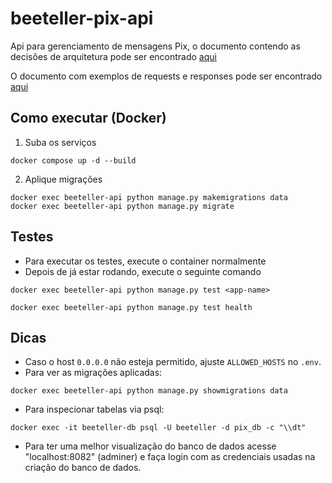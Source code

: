 # beeteller-pix-api
Api para gerenciamento de mensagens Pix, o documento contendo as decisões de arquitetura pode ser encontrado [aqui](docs/README.md)

O documento com exemplos de requests e responses pode ser encontrado [aqui](docs/examples.md)

## Como executar (Docker)

1) Suba os serviços

```
docker compose up -d --build
```

2) Aplique migrações

```
docker exec beeteller-api python manage.py makemigrations data
docker exec beeteller-api python manage.py migrate
```

## Testes

- Para executar os testes, execute o container normalmente
- Depois de já estar rodando, execute o seguinte comando
```
docker exec beeteller-api python manage.py test <app-name>

docker exec beeteller-api python manage.py test health
```

## Dicas

- Caso o host `0.0.0.0` não esteja permitido, ajuste `ALLOWED_HOSTS` no `.env`.
- Para ver as migrações aplicadas:
```
docker exec beeteller-api python manage.py showmigrations data
```
- Para inspecionar tabelas via psql:
```
docker exec -it beeteller-db psql -U beeteller -d pix_db -c "\\dt"
```
- Para ter uma melhor visualização do banco de dados acesse "localhost:8082" (adminer) e faça login com as credenciais usadas na criação do banco de dados.